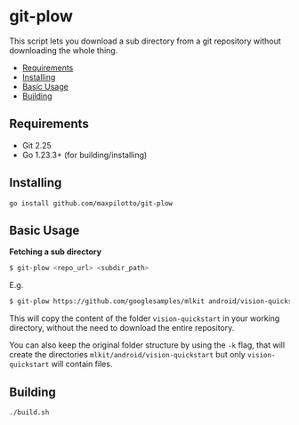 # git-plow

This script lets you download a sub directory from a git repository without downloading the whole thing.

- [Requirements](#requirements)
- [Installing](#installing)
- [Basic Usage](#basic-usage)
- [Building](#building)


## Requirements

+ Git 2.25
+ Go 1.23.3+ (for building/installing)

## Installing

```
go install github.com/maxpilotto/git-plow
```

## Basic Usage

**Fetching a sub directory**

```bash
$ git-plow <repo_url> <subdir_path>
```

E.g.
```bash
$ git-plow https://github.com/googlesamples/mlkit android/vision-quickstart
```

This will copy the content of the folder `vision-quickstart` in your working directory, without the need to download the entire repository.

You can also keep the original folder structure by using the `-k` flag, that will create the directories `mlkit/android/vision-quickstart` but only `vision-quickstart` will contain files.

## Building

```
./build.sh
```